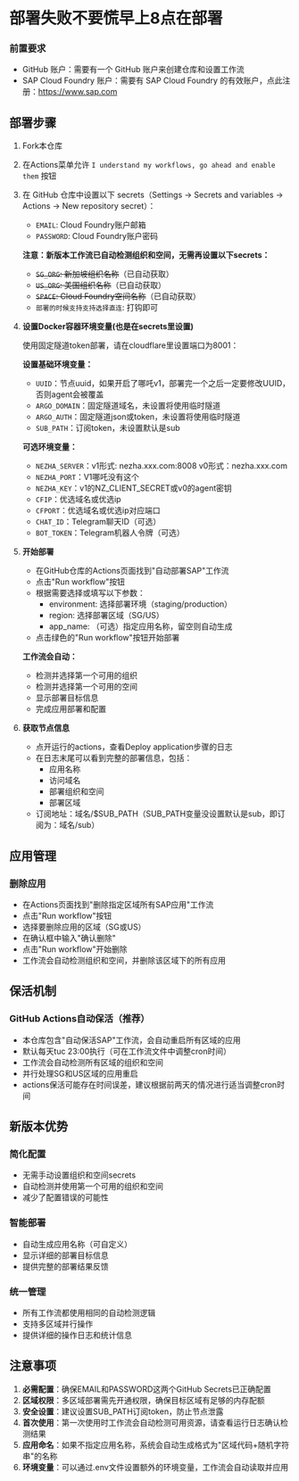 # 部署失败不要慌早上8点在部署
### 前置要求
* GitHub 账户：需要有一个 GitHub 账户来创建仓库和设置工作流
* SAP Cloud Foundry 账户：需要有 SAP Cloud Foundry 的有效账户，点此注册：https://www.sap.com

## 部署步骤

1. Fork本仓库

2. 在Actions菜单允许 `I understand my workflows, go ahead and enable them` 按钮

3. 在 GitHub 仓库中设置以下 secrets（Settings → Secrets and variables → Actions → New repository secret）：
   - `EMAIL`: Cloud Foundry账户邮箱
   - `PASSWORD`: Cloud Foundry账户密码
   
   **注意：新版本工作流已自动检测组织和空间，无需再设置以下secrets：**
   - ~~`SG_ORG`: 新加坡组织名称~~（已自动获取）
   - ~~`US_ORG`: 美国组织名称~~（已自动获取）
   - ~~`SPACE`: Cloud Foundry空间名称~~（已自动获取）
   - `部署的时候支持支持选择直连`: 打钩即可

4. **设置Docker容器环境变量(也是在secrets里设置)**
   
   使用固定隧道token部署，请在cloudflare里设置端口为8001：
   
   **设置基础环境变量：**
   - `UUID`：节点uuid，如果开启了哪吒v1，部署完一个之后一定要修改UUID，否则agent会被覆盖
   - `ARGO_DOMAIN`：固定隧道域名，未设置将使用临时隧道
   - `ARGO_AUTH`：固定隧道json或token，未设置将使用临时隧道
   - `SUB_PATH`：订阅token，未设置默认是sub
   
   **可选环境变量：**
   - `NEZHA_SERVER`：v1形式: nezha.xxx.com:8008  v0形式：nezha.xxx.com
   - `NEZHA_PORT`：V1哪吒没有这个
   - `NEZHA_KEY`：v1的NZ_CLIENT_SECRET或v0的agent密钥
   - `CFIP`：优选域名或优选ip 
   - `CFPORT`：优选域名或优选ip对应端口 
   - `CHAT_ID`：Telegram聊天ID（可选）
   - `BOT_TOKEN`：Telegram机器人令牌（可选）
  
5. **开始部署**
   * 在GitHub仓库的Actions页面找到"自动部署SAP"工作流
   * 点击"Run workflow"按钮
   * 根据需要选择或填写以下参数：
     - environment: 选择部署环境（staging/production）
     - region: 选择部署区域（SG/US）
     - app_name: （可选）指定应用名称，留空则自动生成
   * 点击绿色的"Run workflow"按钮开始部署
   
   **工作流会自动：**
   - 检测并选择第一个可用的组织
   - 检测并选择第一个可用的空间
   - 显示部署目标信息
   - 完成应用部署和配置

6. **获取节点信息**
   * 点开运行的actions，查看Deploy application步骤的日志
   * 在日志末尾可以看到完整的部署信息，包括：
     - 应用名称
     - 访问域名
     - 部署组织和空间
     - 部署区域
   * 订阅地址：域名/$SUB_PATH（SUB_PATH变量没设置默认是sub，即订阅为：域名/sub）

## 应用管理

### 删除应用
* 在Actions页面找到"删除指定区域所有SAP应用"工作流
* 点击"Run workflow"按钮
* 选择要删除应用的区域（SG或US）
* 在确认框中输入"确认删除"
* 点击"Run workflow"开始删除
* 工作流会自动检测组织和空间，并删除该区域下的所有应用

## 保活机制

### GitHub Actions自动保活（推荐）
* 本仓库包含"自动保活SAP"工作流，会自动重启所有区域的应用
* 默认每天tuc 23:00执行（可在工作流文件中调整cron时间）
* 工作流会自动检测所有区域的组织和空间
* 并行处理SG和US区域的应用重启
* actions保活可能存在时间误差，建议根据前两天的情况进行适当调整cron时间


## 新版本优势

### 简化配置
- 无需手动设置组织和空间secrets
- 自动检测并使用第一个可用的组织和空间
- 减少了配置错误的可能性

### 智能部署
- 自动生成应用名称（可自定义）
- 显示详细的部署目标信息
- 提供完整的部署结果反馈

### 统一管理
- 所有工作流都使用相同的自动检测逻辑
- 支持多区域并行操作
- 提供详细的操作日志和统计信息

## 注意事项

1. **必需配置**：确保EMAIL和PASSWORD这两个GitHub Secrets已正确配置
2. **区域权限**：多区域部署需先开通权限，确保目标区域有足够的内存配额
3. **安全设置**：建议设置SUB_PATH订阅token，防止节点泄露
4. **首次使用**：第一次使用时工作流会自动检测可用资源，请查看运行日志确认检测结果
5. **应用命名**：如果不指定应用名称，系统会自动生成格式为"区域代码+随机字符串"的名称
6. **环境变量**：可以通过.env文件设置额外的环境变量，工作流会自动读取并应用